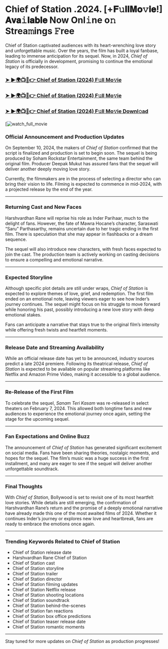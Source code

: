 # Chief of Station .2024. [+𝐅𝚞𝐥𝐥𝐌𝐨𝚟𝐢𝐞!] 𝐀𝐯𝐚𝚒𝐥𝐚𝐛𝐥𝐞 Now Onl𝚒ne o𝚗 Strea𝚖ings 𝙵ree

Chief of Station captivated audiences with its heart-wrenching love story and unforgettable music. Over the years, the film has built a loyal fanbase, leading to immense anticipation for its sequel. Now, in 2024, *Chief of Station* is officially in development, promising to continue the emotional legacy of its predecessor.

### [➤ ►🌍📺📱👉   Chief of Station (2024) F𝚞ll Mo𝚟ie](https://rb.gy/vri9iz)

### [➤ ►🌍📺📱👉   Chief of Station (2024) F𝚞ll Mo𝚟ie](https://rb.gy/vri9iz)

### [➤ ►🌍📺📱👉   Chief of Station (2024) F𝚞ll Mo𝚟ie Downl𝚘ad](https://rb.gy/vri9iz)

[![watch_full_movie](https://media.themoviedb.org/t/p/w220_and_h330_face/3SDHU1P6rpTJBlmKcm5aIkFHTGJ.jpg)

### **Official Announcement and Production Updates**

On September 10, 2024, the makers of *Chief of Station* confirmed that the script is finalized and production is set to begin soon. The sequel is being produced by Soham Rockstar Entertainment, the same team behind the original film. Producer Deepak Mukut has assured fans that the sequel will deliver another deeply moving love story.

Currently, the filmmakers are in the process of selecting a director who can bring their vision to life. Filming is expected to commence in mid-2024, with a projected release by the end of the year.

---

### **Returning Cast and New Faces**

Harshvardhan Rane will reprise his role as Inder Parihaar, much to the delight of fans. However, the fate of Mawra Hocane’s character, Saraswati “Saru” Parthasarthy, remains uncertain due to her tragic ending in the first film. There is speculation that she may appear in flashbacks or a dream sequence.

The sequel will also introduce new characters, with fresh faces expected to join the cast. The production team is actively working on casting decisions to ensure a compelling and emotional narrative.

---

### **Expected Storyline**

Although specific plot details are still under wraps, *Chief of Station* is expected to explore themes of love, grief, and redemption. The first film ended on an emotional note, leaving viewers eager to see how Inder’s journey continues. The sequel might focus on his struggle to move forward while honoring his past, possibly introducing a new love story with deep emotional stakes.

Fans can anticipate a narrative that stays true to the original film’s intensity while offering fresh twists and heartfelt moments.

---

### **Release Date and Streaming Availability**

While an official release date has yet to be announced, industry sources predict a late 2024 premiere. Following its theatrical release, *Chief of Station* is expected to be available on popular streaming platforms like Netflix and Amazon Prime Video, making it accessible to a global audience.

---

### **Re-Release of the First Film**

To celebrate the sequel, *Sanam Teri Kasam* was re-released in select theaters on February 7, 2024. This allowed both longtime fans and new audiences to experience the emotional journey once again, setting the stage for the upcoming sequel.

---

### **Fan Expectations and Online Buzz**

The announcement of *Chief of Station* has generated significant excitement on social media. Fans have been sharing theories, nostalgic moments, and hopes for the sequel. The film’s music was a huge success in the first installment, and many are eager to see if the sequel will deliver another unforgettable soundtrack.

---

### **Final Thoughts**

With *Chief of Station*, Bollywood is set to revisit one of its most heartfelt love stories. While details are still emerging, the confirmation of Harshvardhan Rane’s return and the promise of a deeply emotional narrative have already made this one of the most awaited films of 2024. Whether it continues Inder’s journey or explores new love and heartbreak, fans are ready to embrace the emotions once again.

---

### **Trending Keywords Related to Chief of Station**

- Chief of Station release date  
- Harshvardhan Rane Chief of Station  
- Chief of Station cast  
- Chief of Station storyline  
- Chief of Station trailer  
- Chief of Station director  
- Chief of Station filming updates  
- Chief of Station Netflix release  
- Chief of Station shooting locations  
- Chief of Station soundtrack  
- Chief of Station behind-the-scenes  
- Chief of Station fan reactions  
- Chief of Station box office predictions  
- Chief of Station teaser release date  
- Chief of Station romantic moments  

---

Stay tuned for more updates on *Chief of Station* as production progresses!
